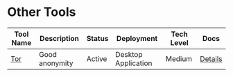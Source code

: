 # Other Tools

| Tool Name | Description | Status | Deployment | Tech Level | Docs |
|-----------|-------------|--------|------------|------------|------|
| [Tor](https://www.torproject.org/) | Good anonymity | Active | Desktop Application | Medium | [Details](docs/tools/other/Tor.md) |